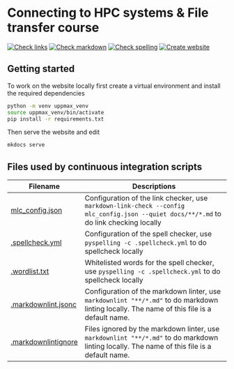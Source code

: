 # Connecting to HPC systems & File transfer course

[![Check links](https://github.com/UPPMAX/naiss_file_transfer_course/actions/workflows/check_links.yaml/badge.svg?branch=main)](https://github.com/UPPMAX/naiss_file_transfer_course/actions/workflows/check_links.yaml)
[![Check markdown](https://github.com/UPPMAX/naiss_file_transfer_course/actions/workflows/check_markdown.yaml/badge.svg?branch=main)](https://github.com/UPPMAX/naiss_file_transfer_course/actions/workflows/check_markdown.yaml)
[![Check spelling](https://github.com/UPPMAX/naiss_file_transfer_course/actions/workflows/check_spelling.yaml/badge.svg?branch=main)](https://github.com/UPPMAX/naiss_file_transfer_course/actions/workflows/check_spelling.yaml)
[![Create website](https://github.com/UPPMAX/naiss_file_transfer_course/actions/workflows/create_website.yaml/badge.svg?branch=main)](https://github.com/UPPMAX/naiss_file_transfer_course/actions/workflows/create_website.yaml)

## Getting started

To work on the website locally first create a virtual environment and install
the required dependencies

``` bash
python -m venv uppmax_venv
source uppmax_venv/bin/activate
pip install -r requirements.txt
```

Then serve the website and edit

``` bash
mkdocs serve
```

## Files used by continuous integration scripts

Filename                              |Descriptions
--------------------------------------|--------------------------------------------------------------------------------------------------------------------------------------
[mlc_config.json](mlc_config.json)    |Configuration of the link checker, use `markdown-link-check --config mlc_config.json --quiet docs/**/*.md` to do link checking locally
[.spellcheck.yml](.spellcheck.yml)    |Configuration of the spell checker, use `pyspelling -c .spellcheck.yml` to do spellcheck locally
[.wordlist.txt](.wordlist.txt)        |Whitelisted words for the spell checker, use `pyspelling -c .spellcheck.yml` to do spellcheck locally
[.markdownlint.jsonc](.markdownlint.jsonc)|Configuration of the markdown linter, use `markdownlint "**/*.md"` to do markdown linting locally. The name of this file is a default name.
[.markdownlintignore](.markdownlintignore)|Files ignored by the markdown linter, use `markdownlint "**/*.md"` to do markdown linting locally. The name of this file is a default name.

